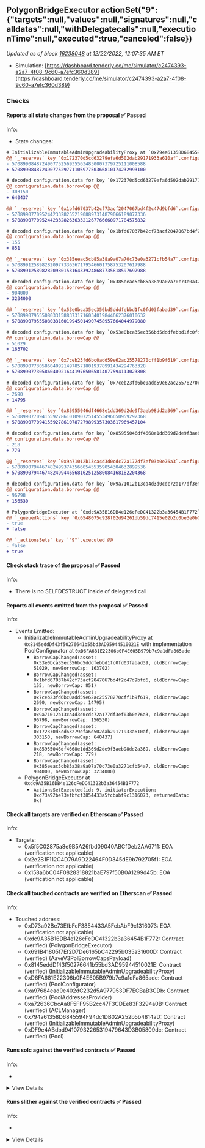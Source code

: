 ## PolygonBridgeExecutor actionSet("9": {"targets":null,"values":null,"signatures":null,"calldatas":null,"withDelegatecalls":null,"executionTime":null,"executed":true,"canceled":false})

_Updated as of block [16238048](https://etherscan.io/block/16238048) at 12/22/2022, 12:07:35 AM ET_

- Simulation: [https://dashboard.tenderly.co/me/simulator/c2474393-a2a7-4f08-9c60-a7efc360d389](https://dashboard.tenderly.co/me/simulator/c2474393-a2a7-4f08-9c60-a7efc360d389)

### Checks

#### Reports all state changes from the proposal ✅ Passed

Info:

- State changes:

```diff
# InitializableImmutableAdminUpgradeabilityProxy at `0x794a61358D6845594F94dc1DB02A252b5b4814aD` with implementation Pool at `0xDF9e4ABdbd94107932265319479643D3B05809dc`
@@ `_reserves` key `0x172370d5cd63279efa6d502dab29171933a610af`.configuration.data @@
- 5708990848724907752569355634830007379725111008588
+ 5708990848724907752977110597750366810174232993100

# decoded configuration.data for key `0x172370d5cd63279efa6d502dab29171933a610af` (symbol: CRV)
@@ configuration.data.borrowCap @@
- 303150
+ 640437

@@ `_reserves` key `0x1bfd67037b42cf73acf2047067bd4f2c47d9bfd6`.configuration.data @@
- 5708990770952442332825521908897314879066189077336
+ 5708990770952442332826363321267766660971784575832

# decoded configuration.data for key `0x1bfd67037b42cf73acf2047067bd4f2c47d9bfd6` (symbol: WBTC)
@@ configuration.data.borrowCap @@
- 155
+ 851

@@ `_reserves` key `0x385eeac5cb85a38a9a07a70c73e0a3271cfb54a7`.configuration.data @@
- 5708991258982820977336367179546601758753207617988
+ 5708991258982820980153164339248687735818597697988

# decoded configuration.data for key `0x385eeac5cb85a38a9a07a70c73e0a3271cfb54a7` (symbol: GHST)
@@ configuration.data.borrowCap @@
- 904000
+ 3234000

@@ `_reserves` key `0x53e0bca35ec356bd5dddfebbd1fc0fd03fabad39`.configuration.data @@
- 5708990795550803315883731716034019844662376010632
+ 5708990795550803316019945014907458957664044979080

# decoded configuration.data for key `0x53e0bca35ec356bd5dddfebbd1fc0fd03fabad39` (symbol: LINK)
@@ configuration.data.borrowCap @@
- 51029
+ 163702

@@ `_reserves` key `0x7ceb23fd6bc0add59e62ac25578270cff1b9f619`.configuration.data @@
- 5708990773058604092149785718019378991434294763328
+ 5708990773058604092164419765065814077594113023808

# decoded configuration.data for key `0x7ceb23fd6bc0add59e62ac25578270cff1b9f619` (symbol: WETH)
@@ configuration.data.borrowCap @@
- 2690
+ 14795

@@ `_reserves` key `0x85955046df4668e1dd369d2de9f3aeb98dd2a369`.configuration.data @@
- 5708990770941559278610109072514553496650959292368
+ 5708990770941559278610787279899357303617969457104

# decoded configuration.data for key `0x85955046df4668e1dd369d2de9f3aeb98dd2a369` (symbol: DPI)
@@ configuration.data.borrowCap @@
- 218
+ 779

@@ `_reserves` key `0x9a71012b13ca4d3d0cdc72a177df3ef03b0e76a3`.configuration.data @@
- 5708990794467482499374356605455359054304632899536
+ 5708990794467482499446568162512580084168182204368

# decoded configuration.data for key `0x9a71012b13ca4d3d0cdc72a177df3ef03b0e76a3` (symbol: BAL)
@@ configuration.data.borrowCap @@
- 96798
+ 156530

```

```diff
# PolygonBridgeExecutor at `0xdc9A35B16DB4e126cFeDC41322b3a36454B1F772`
@@ `_queuedActions` key `0x6548075c928f02d94261db59dc7415e02b2c0be3e0b07e3f184bc810445b91d2` @@
- true
+ false

@@ `_actionsSets` key `"9"`.executed @@
- false
+ true

```

#### Check stack trace of the proposal ✅ Passed

Info:

- There is no SELFDESTRUCT inside of delegated call

#### Reports all events emitted from the proposal ✅ Passed

Info:

- Events Emitted:
  - InitializableImmutableAdminUpgradeabilityProxy at `0x8145eddDf43f50276641b55bd3AD95944510021E` with implementation PoolConfigurator at `0xD6FA681E22306b0F4E605B979b7c9a1dFa865ade`
    - `BorrowCapChanged(asset: 0x53e0bca35ec356bd5dddfebbd1fc0fd03fabad39, oldBorrowCap: 51029, newBorrowCap: 163702)`
    - `BorrowCapChanged(asset: 0x1bfd67037b42cf73acf2047067bd4f2c47d9bfd6, oldBorrowCap: 155, newBorrowCap: 851)`
    - `BorrowCapChanged(asset: 0x7ceb23fd6bc0add59e62ac25578270cff1b9f619, oldBorrowCap: 2690, newBorrowCap: 14795)`
    - `BorrowCapChanged(asset: 0x9a71012b13ca4d3d0cdc72a177df3ef03b0e76a3, oldBorrowCap: 96798, newBorrowCap: 156530)`
    - `BorrowCapChanged(asset: 0x172370d5cd63279efa6d502dab29171933a610af, oldBorrowCap: 303150, newBorrowCap: 640437)`
    - `BorrowCapChanged(asset: 0x85955046df4668e1dd369d2de9f3aeb98dd2a369, oldBorrowCap: 218, newBorrowCap: 779)`
    - `BorrowCapChanged(asset: 0x385eeac5cb85a38a9a07a70c73e0a3271cfb54a7, oldBorrowCap: 904000, newBorrowCap: 3234000)`
  - PolygonBridgeExecutor at `0xdc9A35B16DB4e126cFeDC41322b3a36454B1F772`
    - `ActionsSetExecuted(id: 9, initiatorExecution: 0xd73a92be73efbfcf3854433a5fcbabf9c1316073, returnedData: 0x)`

#### Check all targets are verified on Etherscan ✅ Passed

Info:

- Targets:
  - 0x5f5C02875a8e9B5A26fbd09040ABCfDeb2AA6711: EOA (verification not applicable)
  - 0x2e2B1F112C4D79A9D22464F0D345dE9b792705f1: EOA (verification not applicable)
  - 0x158a6bC04F0828318821baE797f50B0A1299d45b: EOA (verification not applicable)

#### Check all touched contracts are verified on Etherscan ✅ Passed

Info:

- Touched address:
  - 0xD73a92Be73EfbFcF3854433A5FcbAbF9c1316073: EOA (verification not applicable)
  - 0xdc9A35B16DB4e126cFeDC41322b3a36454B1F772: Contract (verified) (PolygonBridgeExecutor)
  - 0x691B41805f7Ef2D7De6165bC42295b035a31600D: Contract (verified) (AaveV3PolBorrowCapsPayload)
  - 0x8145eddDf43f50276641b55bd3AD95944510021E: Contract (verified) (InitializableImmutableAdminUpgradeabilityProxy)
  - 0xD6FA681E22306b0F4E605B979b7c9a1dFa865ade: Contract (verified) (PoolConfigurator)
  - 0xa97684ead0e402dC232d5A977953DF7ECBaB3CDb: Contract (verified) (PoolAddressesProvider)
  - 0xa72636CbcAa8F5FF95B2cc47F3CDEe83F3294a0B: Contract (verified) (ACLManager)
  - 0x794a61358D6845594F94dc1DB02A252b5b4814aD: Contract (verified) (InitializableImmutableAdminUpgradeabilityProxy)
  - 0xDF9e4ABdbd94107932265319479643D3B05809dc: Contract (verified) (Pool)

#### Runs solc against the verified contracts ✅ Passed

Info:

-

<details>
<summary>View Details</summary>
<details>
<summary>View warnings for AaveV3PolBorrowCapsPayload at `0x691B41805f7Ef2D7De6165bC42295b035a31600D`</summary>

```
ERROR:CryticCompile:Invalid solc compilation Traceback (most recent call last):
  File "/home/runner/.local/bin/solc", line 8, in <module>
    sys.exit(solc())
  File "/home/runner/.local/lib/python3.10/site-packages/solc_select/__main__.py", line 88, in solc
    process = subprocess.run(
  File "/usr/lib/python3.10/subprocess.py", line 501, in run
    with Popen(*popenargs, **kwargs) as process:
  File "/usr/lib/python3.10/subprocess.py", line 969, in __init__
    self._execute_child(args, executable, preexec_fn, close_fds,
  File "/usr/lib/python3.10/subprocess.py", line 1845, in _execute_child
    raise child_exception_type(errno_num, err_msg, err_filename)
PermissionError: [Errno 13] Permission denied: '/home/runner/.solc-select/artifacts/solc-0.8.17/solc-0.8.17'

```

</details>

<details>
<summary>View warnings for InitializableImmutableAdminUpgradeabilityProxy at `0x794a61358D6845594F94dc1DB02A252b5b4814aD` with implementation Pool at `0xDF9e4ABdbd94107932265319479643D3B05809dc`</summary>

```
INFO:CryticCompile:Source code not available, try to fetch the bytecode only
```

</details>

<details>
<summary>View warnings for InitializableImmutableAdminUpgradeabilityProxy at `0x8145eddDf43f50276641b55bd3AD95944510021E` with implementation PoolConfigurator at `0xD6FA681E22306b0F4E605B979b7c9a1dFa865ade`</summary>

```
INFO:CryticCompile:Source code not available, try to fetch the bytecode only
```

</details>

<details>
<summary>View warnings for ACLManager at `0xa72636CbcAa8F5FF95B2cc47F3CDEe83F3294a0B`</summary>

```
INFO:CryticCompile:Source code not available, try to fetch the bytecode only
```

</details>

<details>
<summary>View warnings for PoolAddressesProvider at `0xa97684ead0e402dC232d5A977953DF7ECBaB3CDb`</summary>

```
INFO:CryticCompile:Source code not available, try to fetch the bytecode only
```

</details>

<details>
<summary>View warnings for PoolConfigurator at `0xD6FA681E22306b0F4E605B979b7c9a1dFa865ade`</summary>

```
INFO:CryticCompile:Source code not available, try to fetch the bytecode only
```

</details>

<details>
<summary>View warnings for PolygonBridgeExecutor at `0xdc9A35B16DB4e126cFeDC41322b3a36454B1F772`</summary>

```
INFO:CryticCompile:Source code not available, try to fetch the bytecode only
```

</details>

<details>
<summary>View warnings for Pool at `0xDF9e4ABdbd94107932265319479643D3B05809dc`</summary>

```
INFO:CryticCompile:Source code not available, try to fetch the bytecode only
```

</details>

</details>

#### Runs slither against the verified contracts ✅ Passed

Info:

-

<details>
<summary>View Details</summary>

<details>
<summary>Slither report for AaveV3PolBorrowCapsPayload at `0x691B41805f7Ef2D7De6165bC42295b035a31600D`</summary>

```
Traceback (most recent call last):
  File "/home/runner/.local/lib/python3.10/site-packages/slither/__main__.py", line 826, in main_impl
    ) = process_all(filename, args, detector_classes, printer_classes)
  File "/home/runner/.local/lib/python3.10/site-packages/slither/__main__.py", line 86, in process_all
    compilations = compile_all(target, **vars(args))
  File "/home/runner/.local/lib/python3.10/site-packages/crytic_compile/crytic_compile.py", line 637, in compile_all
    compilations.append(CryticCompile(target, **kwargs))
  File "/home/runner/.local/lib/python3.10/site-packages/crytic_compile/crytic_compile.py", line 117, in __init__
    self._compile(**kwargs)
  File "/home/runner/.local/lib/python3.10/site-packages/crytic_compile/crytic_compile.py", line 548, in _compile
    self._platform.compile(self, **kwargs)
  File "/home/runner/.local/lib/python3.10/site-packages/crytic_compile/platform/etherscan.py", line 358, in compile
    solc_standard_json.standalone_compile(filenames, compilation_unit, working_dir=working_dir)
  File "/home/runner/.local/lib/python3.10/site-packages/crytic_compile/platform/solc_standard_json.py", line 65, in standalone_compile
    targets_json = run_solc_standard_json(
  File "/home/runner/.local/lib/python3.10/site-packages/crytic_compile/platform/solc_standard_json.py", line 179, in run_solc_standard_json
    raise InvalidCompilation(solc_exception_str)
crytic_compile.platform.exceptions.InvalidCompilation: ParserError: ParserError: Source "@aave-address-book/AaveV2Ethereum.sol" not found: File not found. Searched the following locations: "".
 --> src/ProposalPayload.sol:5:1:
  |
5 | import {AaveV2Ethereum} from "@aave-address-book/AaveV2Ethereum.sol";
  | ^^^^^^^^^^^^^^^^^^^^^^^^^^^^^^^^^^^^^^^^^^^^^^^^^^^^^^^^^^^^^^^^^^^^^



Error in 0x691B41805f7Ef2D7De6165bC42295b035a31600D
Traceback (most recent call last):
  File "/home/runner/.local/lib/python3.10/site-packages/slither/__main__.py", line 826, in main_impl
    ) = process_all(filename, args, detector_classes, printer_classes)
  File "/home/runner/.local/lib/python3.10/site-packages/slither/__main__.py", line 86, in process_all
    compilations = compile_all(target, **vars(args))
  File "/home/runner/.local/lib/python3.10/site-packages/crytic_compile/crytic_compile.py", line 637, in compile_all
    compilations.append(CryticCompile(target, **kwargs))
  File "/home/runner/.local/lib/python3.10/site-packages/crytic_compile/crytic_compile.py", line 117, in __init__
    self._compile(**kwargs)
  File "/home/runner/.local/lib/python3.10/site-packages/crytic_compile/crytic_compile.py", line 548, in _compile
    self._platform.compile(self, **kwargs)
  File "/home/runner/.local/lib/python3.10/site-packages/crytic_compile/platform/etherscan.py", line 358, in compile
    solc_standard_json.standalone_compile(filenames, compilation_unit, working_dir=working_dir)
  File "/home/runner/.local/lib/python3.10/site-packages/crytic_compile/platform/solc_standard_json.py", line 65, in standalone_compile
    targets_json = run_solc_standard_json(
  File "/home/runner/.local/lib/python3.10/site-packages/crytic_compile/platform/solc_standard_json.py", line 179, in run_solc_standard_json
    raise InvalidCompilation(solc_exception_str)
crytic_compile.platform.exceptions.InvalidCompilation: ParserError: ParserError: Source "@aave-address-book/AaveV2Ethereum.sol" not found: File not found. Searched the following locations: "".
 --> src/ProposalPayload.sol:5:1:
  |
5 | import {AaveV2Ethereum} from "@aave-address-book/AaveV2Ethereum.sol";
  | ^^^^^^^^^^^^^^^^^^^^^^^^^^^^^^^^^^^^^^^^^^^^^^^^^^^^^^^^^^^^^^^^^^^^^




```

</details>

<details>
<summary>Slither report for InitializableImmutableAdminUpgradeabilityProxy at `0x794a61358D6845594F94dc1DB02A252b5b4814aD` with implementation Pool at `0xDF9e4ABdbd94107932265319479643D3B05809dc`</summary>

```
Source code not available, try to fetch the bytecode only
No contract were found in None, check the correct compilation
No contract was analyzed
0x794a61358D6845594F94dc1DB02A252b5b4814aD analyzed (0 contracts with 75 detectors), 0 result(s) found
```

</details>

<details>
<summary>Slither report for InitializableImmutableAdminUpgradeabilityProxy at `0x8145eddDf43f50276641b55bd3AD95944510021E` with implementation PoolConfigurator at `0xD6FA681E22306b0F4E605B979b7c9a1dFa865ade`</summary>

```
Source code not available, try to fetch the bytecode only
No contract were found in None, check the correct compilation
No contract was analyzed
0x8145eddDf43f50276641b55bd3AD95944510021E analyzed (0 contracts with 75 detectors), 0 result(s) found
```

</details>

<details>
<summary>Slither report for ACLManager at `0xa72636CbcAa8F5FF95B2cc47F3CDEe83F3294a0B`</summary>

```
Source code not available, try to fetch the bytecode only
No contract were found in None, check the correct compilation
No contract was analyzed
0xa72636CbcAa8F5FF95B2cc47F3CDEe83F3294a0B analyzed (0 contracts with 75 detectors), 0 result(s) found
```

</details>

<details>
<summary>Slither report for PoolAddressesProvider at `0xa97684ead0e402dC232d5A977953DF7ECBaB3CDb`</summary>

```
Source code not available, try to fetch the bytecode only
No contract were found in None, check the correct compilation
No contract was analyzed
0xa97684ead0e402dC232d5A977953DF7ECBaB3CDb analyzed (0 contracts with 75 detectors), 0 result(s) found
```

</details>

<details>
<summary>Slither report for PoolConfigurator at `0xD6FA681E22306b0F4E605B979b7c9a1dFa865ade`</summary>

```
Source code not available, try to fetch the bytecode only
No contract were found in None, check the correct compilation
No contract was analyzed
0xD6FA681E22306b0F4E605B979b7c9a1dFa865ade analyzed (0 contracts with 75 detectors), 0 result(s) found
```

</details>

<details>
<summary>Slither report for PolygonBridgeExecutor at `0xdc9A35B16DB4e126cFeDC41322b3a36454B1F772`</summary>

```
Source code not available, try to fetch the bytecode only
No contract were found in None, check the correct compilation
No contract was analyzed
0xdc9A35B16DB4e126cFeDC41322b3a36454B1F772 analyzed (0 contracts with 75 detectors), 0 result(s) found
```

</details>

<details>
<summary>Slither report for Pool at `0xDF9e4ABdbd94107932265319479643D3B05809dc`</summary>

```
Source code not available, try to fetch the bytecode only
No contract were found in None, check the correct compilation
No contract was analyzed
0xDF9e4ABdbd94107932265319479643D3B05809dc analyzed (0 contracts with 75 detectors), 0 result(s) found
```

</details>

</details>
